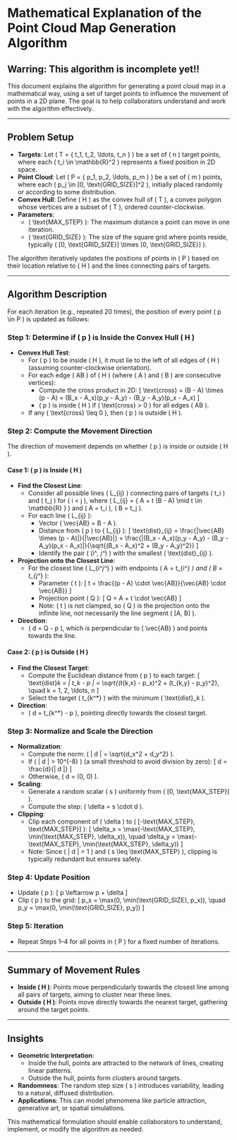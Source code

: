 # Mathematical Explanation of the Point Cloud Map Generation Algorithm

## Warring: This algorithm is incomplete yet!!

This document explains the algorithm for generating a point cloud map in a mathematical way, using a set of target points to influence the movement of points in a 2D plane. The goal is to help collaborators understand and work with the algorithm effectively.

---

## Problem Setup

- **Targets**: Let \( T = \{ t_1, t_2, \ldots, t_n \} \) be a set of \( n \) target points, where each \( t_i \in \mathbb{R}^2 \) represents a fixed position in 2D space.
- **Point Cloud**: Let \( P = \{ p_1, p_2, \ldots, p_m \} \) be a set of \( m \) points, where each \( p_j \in [0, \text{GRID\_SIZE}]^2 \), initially placed randomly or according to some distribution.
- **Convex Hull**: Define \( H \) as the convex hull of \( T \), a convex polygon whose vertices are a subset of \( T \), ordered counter-clockwise.
- **Parameters**:
  - \( \text{MAX\_STEP} \): The maximum distance a point can move in one iteration.
  - \( \text{GRID\_SIZE} \): The size of the square grid where points reside, typically \( [0, \text{GRID\_SIZE}] \times [0, \text{GRID\_SIZE}] \).

The algorithm iteratively updates the positions of points in \( P \) based on their location relative to \( H \) and the lines connecting pairs of targets.

---

## Algorithm Description

For each iteration (e.g., repeated 20 times), the position of every point \( p \in P \) is updated as follows:

### Step 1: Determine if \( p \) is Inside the Convex Hull \( H \)

- **Convex Hull Test**:
  - For \( p \) to be inside \( H \), it must lie to the left of all edges of \( H \) (assuming counter-clockwise orientation).
  - For each edge \( AB \) of \( H \) (where \( A \) and \( B \) are consecutive vertices):
    - Compute the cross product in 2D:
      \[
      \text{cross} = (B - A) \times (p - A) = (B_x - A_x)(p_y - A_y) - (B_y - A_y)(p_x - A_x)
      \]
    - \( p \) is inside \( H \) if \( \text{cross} > 0 \) for all edges \( AB \).
  - If any \( \text{cross} \leq 0 \), then \( p \) is outside \( H \).

### Step 2: Compute the Movement Direction

The direction of movement depends on whether \( p \) is inside or outside \( H \).

#### Case 1: \( p \) is Inside \( H \)
- **Find the Closest Line**:
  - Consider all possible lines \( L_{ij} \) connecting pairs of targets \( t_i \) and \( t_j \) for \( i < j \), where \( L_{ij} = \{ A + t (B - A) \mid t \in \mathbb{R} \} \) and \( A = t_i \), \( B = t_j \).
  - For each line \( L_{ij} \):
    - Vector \( \vec{AB} = B - A \).
    - Distance from \( p \) to \( L_{ij} \):
      \[
      \text{dist}_{ij} = \frac{|\vec{AB} \times (p - A)|}{\|\vec{AB}\|} = \frac{|(B_x - A_x)(p_y - A_y) - (B_y - A_y)(p_x - A_x)|}{\sqrt{(B_x - A_x)^2 + (B_y - A_y)^2}}
      \]
    - Identify the pair \( (i^*, j^*) \) with the smallest \( \text{dist}_{ij} \).
- **Projection onto the Closest Line**:
  - For the closest line \( L_{i^*j^*} \) with endpoints \( A = t_{i^*} \) and \( B = t_{j^*} \):
    - Parameter \( t \):
      \[
      t = \frac{(p - A) \cdot \vec{AB}}{\vec{AB} \cdot \vec{AB}}
      \]
    - Projection point \( Q \):
      \[
      Q = A + t \cdot \vec{AB}
      \]
    - Note: \( t \) is not clamped, so \( Q \) is the projection onto the infinite line, not necessarily the line segment \( [A, B] \).
- **Direction**:
  - \( d = Q - p \), which is perpendicular to \( \vec{AB} \) and points towards the line.

#### Case 2: \( p \) is Outside \( H \)
- **Find the Closest Target**:
  - Compute the Euclidean distance from \( p \) to each target:
    \[
    \text{dist}_k = \| t_k - p \| = \sqrt{(t_{k,x} - p_x)^2 + (t_{k,y} - p_y)^2}, \quad k = 1, 2, \ldots, n
    \]
  - Select the target \( t_{k^*} \) with the minimum \( \text{dist}_k \).
- **Direction**:
  - \( d = t_{k^*} - p \), pointing directly towards the closest target.

### Step 3: Normalize and Scale the Direction
- **Normalization**:
  - Compute the norm: \( \| d \| = \sqrt{d_x^2 + d_y^2} \).
  - If \( \| d \| > 10^{-8} \) (a small threshold to avoid division by zero):
    \[
    d = \frac{d}{\| d \|}
    \]
  - Otherwise, \( d = (0, 0) \).
- **Scaling**:
  - Generate a random scalar \( s \) uniformly from \( [0, \text{MAX\_STEP}] \).
  - Compute the step: \( \delta = s \cdot d \).
- **Clipping**:
  - Clip each component of \( \delta \) to \( [-\text{MAX\_STEP}, \text{MAX\_STEP}] \):
    \[
    \delta_x = \max(-\text{MAX\_STEP}, \min(\text{MAX\_STEP}, \delta_x)), \quad \delta_y = \max(-\text{MAX\_STEP}, \min(\text{MAX\_STEP}, \delta_y))
    \]
  - Note: Since \( \| d \| = 1 \) and \( s \leq \text{MAX\_STEP} \), clipping is typically redundant but ensures safety.

### Step 4: Update Position
- Update \( p \):
  \[
  p \leftarrow p + \delta
  \]
- Clip \( p \) to the grid:
  \[
  p_x = \max(0, \min(\text{GRID\_SIZE}, p_x)), \quad p_y = \max(0, \min(\text{GRID\_SIZE}, p_y))
  \]

### Step 5: Iteration
- Repeat Steps 1–4 for all points in \( P \) for a fixed number of iterations.

---

## Summary of Movement Rules
- **Inside \( H \)**: Points move perpendicularly towards the closest line among all pairs of targets, aiming to cluster near these lines.
- **Outside \( H \)**: Points move directly towards the nearest target, gathering around the target points.

---

## Insights
- **Geometric Interpretation**:
  - Inside the hull, points are attracted to the network of lines, creating linear patterns.
  - Outside the hull, points form clusters around targets.
- **Randomness**: The random step size \( s \) introduces variability, leading to a natural, diffused distribution.
- **Applications**: This can model phenomena like particle attraction, generative art, or spatial simulations.

This mathematical formulation should enable collaborators to understand, implement, or modify the algorithm as needed.